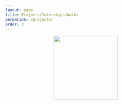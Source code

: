 ```yaml
---
layout: page
title: Projects/Interships/Works
permalink: /projects/
order: 3
---
```


<p align="center">
<a href="https://zhonghaozhan.github.io"><img src="https://zhonghaozhan.github.io/images/comingsoon.jpg" width="200"/>